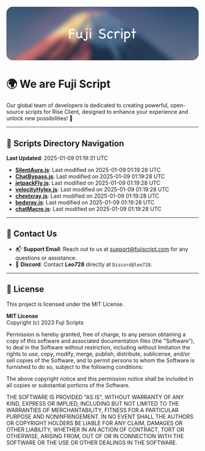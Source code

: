 ![Banner](.github/b.webp)

# 🌍 **We are Fuji Script**

Our global team of developers is dedicated to creating powerful, open-source scripts for Rise Client, designed to enhance your experience and unlock new possibilities! 🌟

---
<!-- SCRIPTS_NAVIGATION_START -->
## 📂 **Scripts Directory Navigation**

**Last Updated**: 2025-01-09 01:19:31 UTC

- **[SilentAura.js](scripts/SilentAura.js)**: Last modified on 2025-01-09 01:19:28 UTC
- **[ChatBypass.js](scripts/ChatBypass.js)**: Last modified on 2025-01-09 01:19:28 UTC
- **[jetpackFly.js](scripts/jetpackFly.js)**: Last modified on 2025-01-09 01:19:28 UTC
- **[velocityHylex.js](scripts/velocityHylex.js)**: Last modified on 2025-01-09 01:19:28 UTC
- **[chestxray.js](scripts/chestxray.js)**: Last modified on 2025-01-09 01:19:28 UTC
- **[bedxray.js](scripts/bedxray.js)**: Last modified on 2025-01-09 01:19:28 UTC
- **[chatMacro.js](scripts/chatMacro.js)**: Last modified on 2025-01-09 01:19:28 UTC

<!-- SCRIPTS_NAVIGATION_END -->

---

## 💬 **Contact Us**  
- 📬 **Support Email**: Reach out to us at [support@fujiscript.com](mailto:support@fujiscript.com) for any questions or assistance.  
- 💬 **Discord**: Contact **Leo728** directly at `Discord@leo728`.

---

## 📜 **License**

This project is licensed under the MIT License.  

**MIT License**  
Copyright (c) 2023 Fuji Scripts  

Permission is hereby granted, free of charge, to any person obtaining a copy of this software and associated documentation files (the "Software"), to deal in the Software without restriction, including without limitation the rights to use, copy, modify, merge, publish, distribute, sublicense, and/or sell copies of the Software, and to permit persons to whom the Software is furnished to do so, subject to the following conditions:  

The above copyright notice and this permission notice shall be included in all copies or substantial portions of the Software.  

THE SOFTWARE IS PROVIDED "AS IS", WITHOUT WARRANTY OF ANY KIND, EXPRESS OR IMPLIED, INCLUDING BUT NOT LIMITED TO THE WARRANTIES OF MERCHANTABILITY, FITNESS FOR A PARTICULAR PURPOSE AND NONINFRINGEMENT. IN NO EVENT SHALL THE AUTHORS OR COPYRIGHT HOLDERS BE LIABLE FOR ANY CLAIM, DAMAGES OR OTHER LIABILITY, WHETHER IN AN ACTION OF CONTRACT, TORT OR OTHERWISE, ARISING FROM, OUT OF OR IN CONNECTION WITH THE SOFTWARE OR THE USE OR OTHER DEALINGS IN THE SOFTWARE.  

